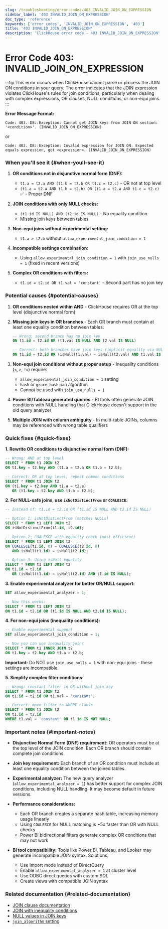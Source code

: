 ```yaml
---
slug: /troubleshooting/error-codes/403_INVALID_JOIN_ON_EXPRESSION
sidebar_label: '403 INVALID_JOIN_ON_EXPRESSION'
doc_type: 'reference'
keywords: ['error codes', 'INVALID_JOIN_ON_EXPRESSION', '403']
title: '403 INVALID_JOIN_ON_EXPRESSION'
description: 'ClickHouse error code - 403 INVALID_JOIN_ON_EXPRESSION'
---
```


# Error Code 403: INVALID_JOIN_ON_EXPRESSION

:::tip
This error occurs when ClickHouse cannot parse or process the JOIN ON conditions in your query.
The error indicates that the JOIN expression violates ClickHouse's rules for join conditions, particularly when dealing with complex expressions, OR clauses, NULL conditions, or non-equi joins.
:::

**Error Message Format:**

```text
Code: 403. DB::Exception: Cannot get JOIN keys from JOIN ON section: '<condition>'. (INVALID_JOIN_ON_EXPRESSION)
```

or

```text
Code: 403. DB::Exception: Invalid expression for JOIN ON. Expected equals expression, got <expression>. (INVALID_JOIN_ON_EXPRESSION)
```

### When you'll see it {#when-youll-see-it}

1. **OR conditions not in disjunctive normal form (DNF):**
   - `t1.a = t2.a AND (t1.b = t2.b OR t1.c = t2.c)` - OR not at top level
   - `(t1.a = t2.a AND t1.b = t2.b) OR (t1.a = t2.a AND t1.c = t2.c)` ✅ - Proper DNF

2. **JOIN conditions with only NULL checks:**
   - `(t1.id IS NULL) AND (t2.id IS NULL)` - No equality condition
   - Missing join keys between tables

3. **Non-equi joins without experimental setting:**
   - `t1.a > t2.b` without `allow_experimental_join_condition = 1`

4. **Incompatible settings combination:**
   - Using `allow_experimental_join_condition = 1` with `join_use_nulls = 1` (fixed in recent versions)

5. **Complex OR conditions with filters:**
   - `t1.id = t2.id OR t1.val = 'constant'` - Second part has no join key

### Potential causes {#potential-causes}

1. **OR conditions nested within AND** - ClickHouse requires OR at the top level (disjunctive normal form)

2. **Missing join keys in OR branches** - Each OR branch must contain at least one equality condition between tables:

   ```sql
   -- Wrong: second branch has no join key
   ON t1.id = t2.id OR (t1.val IS NULL AND t2.val IS NULL)
   
   -- Correct: both branches have join keys (implicit equality via NULL matching)
   ON t1.id = t2.id OR (isNull(t1.val) = isNull(t2.val) AND t1.val IS NULL)
   ```

3. **Non-equi join conditions without proper setup** - Inequality conditions (`<`, `>`, `!=`) require:

   - `allow_experimental_join_condition = 1` setting
   - `hash` or `grace_hash` join algorithm
   - Cannot be used with `join_use_nulls = 1`

4. **Power BI/Tableau generated queries** - BI tools often generate JOIN conditions with NULL handling that ClickHouse doesn't support in the old query analyzer

5. **Multiple JOIN with column ambiguity** - In multi-table JOINs, columns may be referenced with wrong table qualifiers

### Quick fixes {#quick-fixes}

**1. Rewrite OR conditions to disjunctive normal form (DNF):**

```sql
-- Wrong: AND at top level
SELECT * FROM t1 JOIN t2
ON t1.key = t2.key AND (t1.a = t2.a OR t1.b = t2.b);

-- Correct: OR at top level, repeat common conditions
SELECT * FROM t1 JOIN t2
ON (t1.key = t2.key AND t1.a = t2.a)
   OR (t1.key = t2.key AND t1.b = t2.b);
```

**2. For NULL-safe joins, use `isNotDistinctFrom` or `COALESCE`:**

```sql
-- Instead of: t1.id = t2.id OR (t1.id IS NULL AND t2.id IS NULL)

-- Option 1: isNotDistinctFrom (matches NULLs)
SELECT * FROM t1 LEFT JOIN t2
ON isNotDistinctFrom(t1.id, t2.id);

-- Option 2: COALESCE with equality check (most efficient)
SELECT * FROM t1 LEFT JOIN t2
ON COALESCE(t1.id, 0) = COALESCE(t2.id, 0)
   AND isNull(t1.id) = isNull(t2.id);

-- Option 3: Using isNull equality
SELECT * FROM t1 LEFT JOIN t2
ON t1.id = t2.id
   OR (isNull(t1.id) = isNull(t2.id) AND t1.id IS NULL);
```

**3. Enable experimental analyzer for better OR/NULL support:**

```sql
SET allow_experimental_analyzer = 1;

-- Now this works:
SELECT * FROM t1 LEFT JOIN t2
ON t1.id = t2.id OR (t1.id IS NULL AND t2.id IS NULL);
```

**4. For non-equi joins (inequality conditions):**

```sql
-- Enable experimental support
SET allow_experimental_join_condition = 1;

-- Now you can use inequality joins
SELECT * FROM t1 INNER JOIN t2
ON t1.key = t2.key AND t1.a > t2.b;
```

**Important:** Do NOT use `join_use_nulls = 1` with non-equi joins - these settings are incompatible.

**5. Simplify complex filter conditions:**

```sql
-- Wrong: constant filter in OR without join key
SELECT * FROM t1 JOIN t2
ON t1.id = t2.id OR t1.val = 'constant';

-- Correct: move filter to WHERE clause
SELECT * FROM t1 JOIN t2
ON t1.id = t2.id
WHERE t1.val = 'constant' OR t1.id IS NOT NULL;
```

### Important notes {#important-notes}

- **Disjunctive Normal Form (DNF) requirement:** OR operators must be at the top level of the JOIN condition. Each OR branch should contain complete join conditions.

- **Join key requirement:** Each branch of an OR condition must include at least one equality condition between the joined tables.

- **Experimental analyzer:** The new query analyzer (`allow_experimental_analyzer = 1`) has better support for complex JOIN conditions, including NULL handling. It may become default in future versions.

- **Performance considerations:**
  - Each OR branch creates a separate hash table, increasing memory usage linearly
  - Using `COALESCE` for NULL matching is ~5x faster than OR with NULL checks
  - Power BI bidirectional filters generate complex OR conditions that may not work

- **BI tool compatibility:** Tools like Power BI, Tableau, and Looker may generate incompatible JOIN syntax. Solutions:
  - Use import mode instead of DirectQuery
  - Enable `allow_experimental_analyzer = 1` at cluster level
  - Use ODBC direct queries with custom SQL
  - Create views with compatible JOIN syntax

### Related documentation {#related-documentation}

- [JOIN clause documentation](/sql-reference/statements/select/join)
- [JOIN with inequality conditions](/sql-reference/statements/select/join#join-with-inequality-conditions-for-columns-from-different-tables)
- [NULL values in JOIN keys](/sql-reference/statements/select/join#null-values-in-join-keys)
- [`join_algorithm` setting](/operations/settings/settings#join_algorithm)